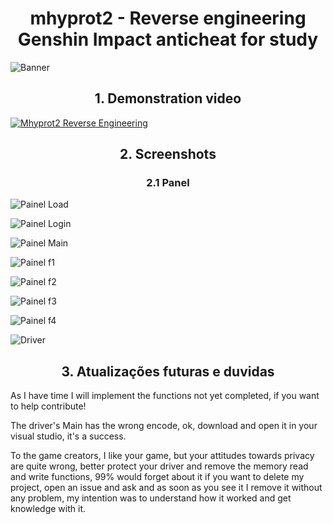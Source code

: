 <h1 align="center">mhyprot2 - Reverse engineering Genshin Impact anticheat for study</h1>

![Banner](https://github.com/keowu/mhyprot2/blob/main/Mhyprot2AdmPanel/Resources/Black%20and%20White%20Modern%20Vintage%20Pharmacy%20Back%20to%20Business%20Landscape%20Banner.png?raw=true)

<h2 align="center">1. Demonstration video</h2>

[![Mhyprot2 Reverse Engineering](http://img.youtube.com/vi/FI2xWWWzFnI/0.jpg)](http://www.youtube.com/watch?v=FI2xWWWzFnI "Mhyprot2 Reverse Engineering")

<h2 align="center">2. Screenshots</h2>

<h3 align="center">2.1 Panel</h3>

![Painel Load](https://github.com/keowu/mhyprot2/blob/main/Screenshots/painel1.png?raw=true)

![Painel Login](https://github.com/keowu/mhyprot2/blob/main/Screenshots/painel2.png?raw=true)

![Painel Main](https://github.com/keowu/mhyprot2/blob/main/Screenshots/painel3.png?raw=true)

![Painel f1](https://github.com/keowu/mhyprot2/blob/main/Screenshots/painel4.png?raw=true)

![Painel f2](https://github.com/keowu/mhyprot2/blob/main/Screenshots/painel5.png?raw=true)

![Painel f3](https://github.com/keowu/mhyprot2/blob/main/Screenshots/painel6.png?raw=true)

![Painel f4](https://github.com/keowu/mhyprot2/blob/main/Screenshots/painel7.png?raw=true)

![Driver](https://github.com/keowu/mhyprot2/blob/main/Screenshots/drv1.PNG?raw=true)

<h2 align="center">3. Atualizações futuras e duvidas</h2>
<p>As I have time I will implement the functions not yet completed, if you want to help contribute!</p>
<p>The driver's Main has the wrong encode, ok, download and open it in your visual studio, it's a success.</p>
<p>To the game creators, I like your game, but your attitudes towards privacy are quite wrong, better protect your driver and remove the memory read and write functions, 99% would forget about it if you want to delete my project, open an issue and ask and as soon as you see it I remove it without any problem, my intention was to understand how it worked and get knowledge with it.</p>

